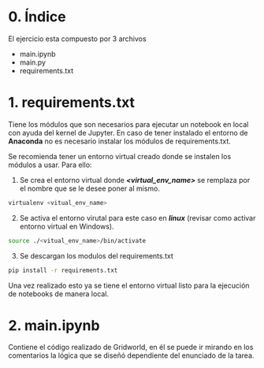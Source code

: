 # 0. Índice

El ejercicio esta compuesto por 3 archivos

* main.ipynb
* main.py
* requirements.txt

# 1. requirements.txt

Tiene los módulos que son necesarios para ejecutar un notebook en local con ayuda del kernel de Jupyter. En caso de tener instalado el entorno de **Anaconda** no es necesario instalar los módulos de requirements.txt.

Se recomienda tener un entorno virtual creado donde se instalen los módulos a usar. Para ello:

1. Se crea el entorno virtual donde ***<virtual_env_name>*** se remplaza por el nombre que se le desee poner al mismo.

```bash
virtualenv <vitual_env_name>
```

2. Se activa el entorno virutal para este caso en ***linux*** (revisar como activar entorno virtual en Windows).

```bash
source ./<vitual_env_name>/bin/activate
```

3. Se descargan los modulos del requirements.txt

```bash
pip install -r requirements.txt
```

Una vez realizado esto ya se tiene el entorno virtual listo para la ejecución de notebooks de manera local.

# 2. main.ipynb

Contiene el código realizado de Gridworld, en él se puede ir mirando en los comentarios la lógica que se diseñó dependiente del enunciado de la tarea.

